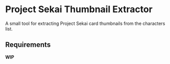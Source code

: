 # Project Sekai Thumbnail Extractor

A small tool for extracting Project Sekai card thumbnails from the characters list.

## Requirements

**WIP**
